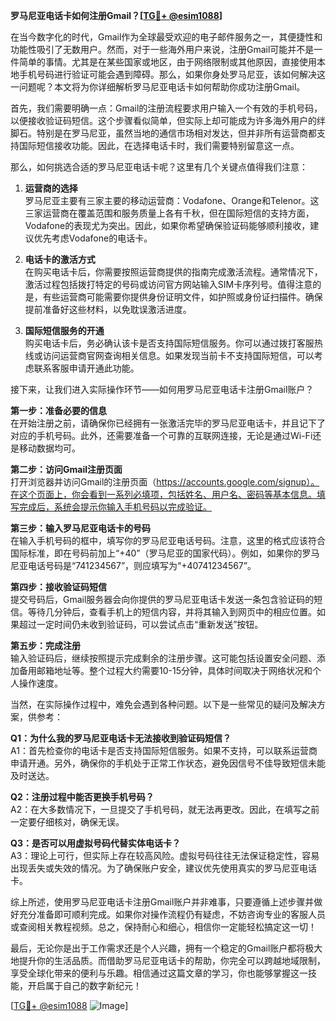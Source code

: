 **罗马尼亚电话卡如何注册Gmail？[[TG💪+ @esim1088](https://t.me/s/esim1088)]**

在当今数字化的时代，Gmail作为全球最受欢迎的电子邮件服务之一，其便捷性和功能性吸引了无数用户。然而，对于一些海外用户来说，注册Gmail可能并不是一件简单的事情。尤其是在某些国家或地区，由于网络限制或其他原因，直接使用本地手机号码进行验证可能会遇到障碍。那么，如果你身处罗马尼亚，该如何解决这一问题呢？本文将为你详细解析罗马尼亚电话卡如何帮助你成功注册Gmail。

首先，我们需要明确一点：Gmail的注册流程要求用户输入一个有效的手机号码，以便接收验证码短信。这个步骤看似简单，但实际上却可能成为许多海外用户的绊脚石。特别是在罗马尼亚，虽然当地的通信市场相对发达，但并非所有运营商都支持国际短信接收功能。因此，在选择电话卡时，我们需要特别留意这一点。

那么，如何挑选合适的罗马尼亚电话卡呢？这里有几个关键点值得我们注意：

1. **运营商的选择**  
   罗马尼亚主要有三家主要的移动运营商：Vodafone、Orange和Telenor。这三家运营商在覆盖范围和服务质量上各有千秋，但在国际短信的支持方面，Vodafone的表现尤为突出。因此，如果你希望确保验证码能够顺利接收，建议优先考虑Vodafone的电话卡。

2. **电话卡的激活方式**  
   在购买电话卡后，你需要按照运营商提供的指南完成激活流程。通常情况下，激活过程包括拨打特定的号码或访问官方网站输入SIM卡序列号。值得注意的是，有些运营商可能需要你提供身份证明文件，如护照或身份证扫描件。确保提前准备好这些材料，以免耽误激活进度。

3. **国际短信服务的开通**  
   购买电话卡后，务必确认该卡是否支持国际短信服务。你可以通过拨打客服热线或访问运营商官网查询相关信息。如果发现当前卡不支持国际短信，可以考虑联系客服申请开通此功能。

接下来，让我们进入实际操作环节——如何用罗马尼亚电话卡注册Gmail账户？

**第一步：准备必要的信息**  
在开始注册之前，请确保你已经拥有一张激活完毕的罗马尼亚电话卡，并且记下了对应的手机号码。此外，还需要准备一个可靠的互联网连接，无论是通过Wi-Fi还是移动数据均可。

**第二步：访问Gmail注册页面**  
打开浏览器并访问Gmail的注册页面（https://accounts.google.com/signup）。在这个页面上，你会看到一系列必填项，包括姓名、用户名、密码等基本信息。填写完成后，系统会提示你输入手机号码以完成验证。

**第三步：输入罗马尼亚电话卡的号码**  
在输入手机号码的框中，填写你的罗马尼亚电话号码。注意，这里的格式应该符合国际标准，即在号码前加上“+40”（罗马尼亚的国家代码）。例如，如果你的罗马尼亚电话号码是“741234567”，则应填写为“+40741234567”。

**第四步：接收验证码短信**  
提交号码后，Gmail服务器会向你提供的罗马尼亚电话卡发送一条包含验证码的短信。等待几分钟后，查看手机上的短信内容，并将其输入到网页中的相应位置。如果超过一定时间仍未收到验证码，可以尝试点击“重新发送”按钮。

**第五步：完成注册**  
输入验证码后，继续按照提示完成剩余的注册步骤。这可能包括设置安全问题、添加备用邮箱地址等。整个过程大约需要10-15分钟，具体时间取决于网络状况和个人操作速度。

当然，在实际操作过程中，难免会遇到各种问题。以下是一些常见的疑问及解决方案，供参考：

**Q1：为什么我的罗马尼亚电话卡无法接收到验证码短信？**  
A1：首先检查你的电话卡是否支持国际短信服务。如果不支持，可以联系运营商申请开通。另外，确保你的手机处于正常工作状态，避免因信号不佳导致短信未能及时送达。

**Q2：注册过程中能否更换手机号码？**  
A2：在大多数情况下，一旦提交了手机号码，就无法再更改。因此，在填写之前一定要仔细核对，确保无误。

**Q3：是否可以用虚拟号码代替实体电话卡？**  
A3：理论上可行，但实际上存在较高风险。虚拟号码往往无法保证稳定性，容易出现丢失或失效的情况。为了确保账户安全，建议优先使用真实的罗马尼亚电话卡。

综上所述，使用罗马尼亚电话卡注册Gmail账户并非难事，只要遵循上述步骤并做好充分准备即可顺利完成。如果你对操作流程仍有疑虑，不妨咨询专业的客服人员或查阅相关教程视频。总之，保持耐心和细心，相信你一定能轻松搞定这一切！

最后，无论你是出于工作需求还是个人兴趣，拥有一个稳定的Gmail账户都将极大地提升你的生活品质。而借助罗马尼亚电话卡的帮助，你完全可以跨越地域限制，享受全球化带来的便利与乐趣。相信通过这篇文章的学习，你也能够掌握这一技能，开启属于自己的数字新纪元！

[[TG💪+ @esim1088](https://t.me/s/esim1088) ![Image](https://i.postimg.cc/4NQfJmqS/Snipaste-2025-05-13-00-14-12.png)]